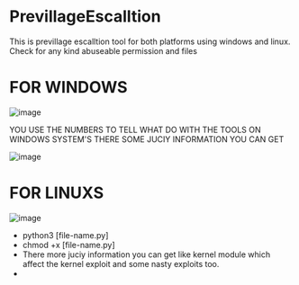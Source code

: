 # PrevillageEscalltion
This is previllage escalltion tool for both platforms using windows and linux. Check for any kind abuseable permission and files


# FOR WINDOWS

![image](https://user-images.githubusercontent.com/63335983/156721798-72856e34-2649-430a-ae19-1e6ed508307e.png)

YOU USE THE NUMBERS TO TELL WHAT DO WITH THE TOOLS ON WINDOWS SYSTEM'S THERE SOME JUCIY INFORMATION YOU CAN GET

![image](https://user-images.githubusercontent.com/63335983/156722112-160ce369-ed57-4560-bc06-6560911eac15.png)


# FOR LINUXS

![image](https://user-images.githubusercontent.com/63335983/156723644-05d8b241-eaa2-4fbe-b2d8-264677e6727c.png)


* python3 [file-name.py]
* chmod +x [file-name.py] 
* There more juciy information you can get like kernel module which affect the kernel exploit and some nasty exploits too.
*
